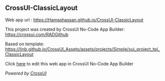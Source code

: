 ## CrossUI-ClassicLayout
Web app url : https://Hamashassan.github.io/CrossUI-ClassicLayout

This project was created by CrossUI No-Code App Builder: https://crossui.com/RADGithub

Based on template: https://linb.github.io/CrossUI_Assets/assets/projects/Simple/xui_project_tpl_ClassicLayout

Click [here](https://crossui.com/RADGithub/#!from=github&owner=Hamashassan&repo=CrossUI-ClassicLayout) to edit this web app in CrossUI No-Code App Builder

<i>Powered by [CrossUI](https://crossui.com)</i>
